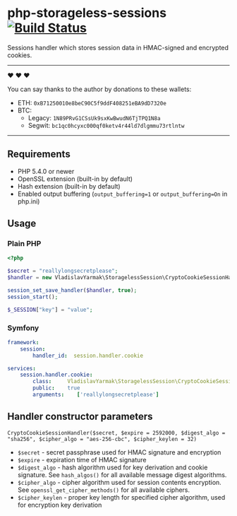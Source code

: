 # php-storageless-sessions [![Build Status](https://travis-ci.org/Snawoot/php-storageless-sessions.svg?branch=master)](https://travis-ci.org/Snawoot/php-storageless-sessions)
Sessions handler which stores session data in HMAC-signed and encrypted cookies.

---

:heart: :heart: :heart:

You can say thanks to the author by donations to these wallets:

- ETH: `0xB71250010e8beC90C5f9ddF408251eBA9dD7320e`
- BTC:
  - Legacy: `1N89PRvG1CSsUk9sxKwBwudN6TjTPQ1N8a`
  - Segwit: `bc1qc0hcyxc000qf0ketv4r44ld7dlgmmu73rtlntw`

---

## Requirements
* PHP 5.4.0 or newer
* OpenSSL extension (built-in by default)
* Hash extension (built-in by default)
* Enabled output buffering (`output_buffering=1` or `output_buffering=On` in php.ini)

## Usage
### Plain PHP
```php
<?php

$secret = "reallylongsecretplease";
$handler = new VladislavYarmak\StoragelessSession\CryptoCookieSessionHandler($secret);

session_set_save_handler($handler, true);
session_start();

$_SESSION["key"] = "value";
```
### Symfony
```yaml
framework:
    session:
        handler_id:  session.handler.cookie

services:
    session.handler.cookie:
        class:     VladislavYarmak\StoragelessSession\CryptoCookieSessionHandler
        public:    true
        arguments:    ['reallylongsecretplease']
```
## Handler constructor parameters
```
CryptoCookieSessionHandler($secret, $expire = 2592000, $digest_algo = "sha256", $cipher_algo = "aes-256-cbc", $cipher_keylen = 32)
```
* `$secret` - secret passphrase used for HMAC signature and encryption
* `$expire` - expiration time of HMAC signature
* `$digest_algo` - hash algorithm used for key derivation and cookie signature. See `hash_algos()` for all available message digest algorithms.
* `$cipher_algo` - cipher algorithm used for session contents encryption. See `openssl_get_cipher_methods()` for all available ciphers.
* `$cipher_keylen` - proper key length for specified cipher algorithm, used for encryption key derivation
